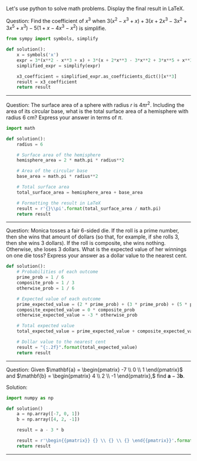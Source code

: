 Let's use python to solve math problems. Display the final result in LaTeX.

Question: Find the coefficient of $x^3$ when $3(x^2 - x^3+x) +3(x +2x^3- 3x^2 + 3x^5+x^3) -5(1+x-4x^3 - x^2)$ is simplifie.

```python
from sympy import symbols, simplify

def solution():
    x = symbols('x')
    expr = 3*(x**2 - x**3 + x) + 3*(x + 2*x**3 - 3*x**2 + 3*x**5 + x**3) - 5*(1 + x - 4*x**3 - x**2)
    simplified_expr = simplify(expr)

    x3_coefficient = simplified_expr.as_coefficients_dict()[x**3]
    result = x3_coefficient
    return result
```

----------------

Question: The surface area of a sphere with radius $r$ is $4\pi r^2$. Including the area of its circular base, what is the total surface area of a hemisphere with radius 6 cm? Express your answer in terms of $\pi$.

```python
import math

def solution():
    radius = 6

    # Surface area of the hemisphere
    hemisphere_area = 2 * math.pi * radius**2

    # Area of the circular base
    base_area = math.pi * radius**2

    # Total surface area
    total_surface_area = hemisphere_area + base_area

    # Formatting the result in LaTeX
    result = r'{}\\pi'.format(total_surface_area / math.pi)
    return result
```

----------------

Question: Monica tosses a fair 6-sided die.  If the roll is a prime number, then she wins that amount of dollars (so that, for example, if she rolls 3, then she wins 3 dollars).  If the roll is composite, she wins nothing. Otherwise, she loses 3 dollars. What is the expected value of her winnings on one die toss? Express your answer as a dollar value to the nearest cent.

```python
def solution():
    # Probabilities of each outcome
    prime_prob = 1 / 6
    composite_prob = 1 / 3
    otherwise_prob = 1 / 6

    # Expected value of each outcome
    prime_expected_value = (2 * prime_prob) + (3 * prime_prob) + (5 * prime_prob)
    composite_expected_value = 0 * composite_prob
    otherwise_expected_value = -3 * otherwise_prob

    # Total expected value
    total_expected_value = prime_expected_value + composite_expected_value + otherwise_expected_value

    # Dollar value to the nearest cent
    result = "{:.2f}".format(total_expected_value)
    return result
```

----------------

Question: Given $\mathbf{a} = \begin{pmatrix} -7 \\ 0 \\ 1 \end{pmatrix}$ and $\mathbf{b} = \begin{pmatrix} 4 \\ 2 \\ -1 \end{pmatrix},$ find $\mathbf{a} - 3 \mathbf{b}.$

Solution:
```python
import numpy as np

def solution()
    a = np.array([-7, 0, 1])
    b = np.array([4, 2, -1])

    result = a - 3 * b

    result = r'\begin{{pmatrix}} {} \\ {} \\ {} \end{{pmatrix}}'.format(result[0], result[1], result[2])
    return result
```

----------------